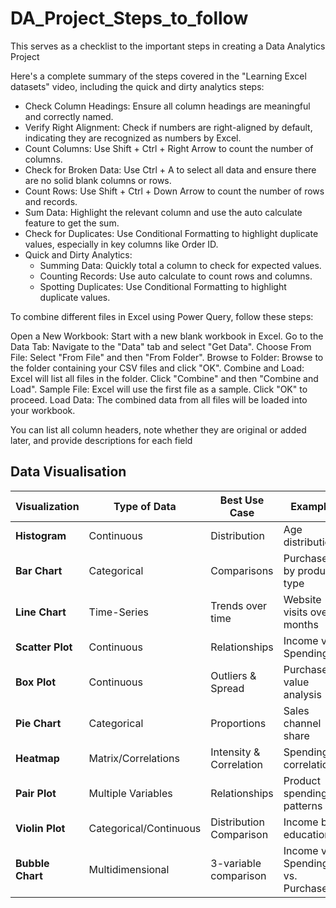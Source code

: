 # DA_Project_Steps_to_follow
This serves as a checklist to the important steps in creating a Data Analytics Project

Here's a complete summary of the steps covered in the "Learning Excel datasets" video, including the quick and dirty analytics steps:

 -   Check Column Headings: Ensure all column headings are meaningful and correctly named.
  -  Verify Right Alignment: Check if numbers are right-aligned by default, indicating they are recognized as numbers by Excel.
  -  Count Columns: Use Shift + Ctrl + Right Arrow to count the number of columns.
 -   Check for Broken Data: Use Ctrl + A to select all data and ensure there are no solid blank columns or rows.
  -  Count Rows: Use Shift + Ctrl + Down Arrow to count the number of rows and records.
 -   Sum Data: Highlight the relevant column and use the auto calculate feature to get the sum.
 -   Check for Duplicates: Use Conditional Formatting to highlight duplicate values, especially in key columns like Order ID.
 -   Quick and Dirty Analytics:
      -  Summing Data: Quickly total a column to check for expected values.
       - Counting Records: Use auto calculate to count rows and columns.
       - Spotting Duplicates: Use Conditional Formatting to highlight duplicate values.

To combine different files in Excel using Power Query, follow these steps:

   Open a New Workbook: Start with a new blank workbook in Excel.
    Go to the Data Tab: Navigate to the "Data" tab and select "Get Data".
    Choose From File: Select "From File" and then "From Folder".
    Browse to Folder: Browse to the folder containing your CSV files and click "OK".
    Combine and Load: Excel will list all files in the folder. Click "Combine" and then "Combine and Load".
    Sample File: Excel will use the first file as a sample. Click "OK" to proceed.
    Load Data: The combined data from all files will be loaded into your workbook.

 You can list all column headers, note whether they are original or added later, and provide descriptions for each field


 ## Data Visualisation

 | Visualization   | Type of Data             | Best Use Case                      | Example                                |
|-----------------|--------------------------|------------------------------------|----------------------------------------|
| **Histogram**   | Continuous               | Distribution                       | Age distribution                       |
| **Bar Chart**   | Categorical              | Comparisons                        | Purchases by product type              |
| **Line Chart**  | Time-Series              | Trends over time                   | Website visits over months             |
| **Scatter Plot**| Continuous               | Relationships                      | Income vs. Spending                    |
| **Box Plot**    | Continuous               | Outliers & Spread                  | Purchase value analysis                |
| **Pie Chart**   | Categorical              | Proportions                        | Sales channel share                    |
| **Heatmap**     | Matrix/Correlations      | Intensity & Correlation            | Spending correlations                  |
| **Pair Plot**   | Multiple Variables       | Relationships                      | Product spending patterns             |
| **Violin Plot** | Categorical/Continuous   | Distribution Comparison            | Income by education                    |
| **Bubble Chart**| Multidimensional         | 3-variable comparison              | Income vs. Spending vs. Purchases      |

